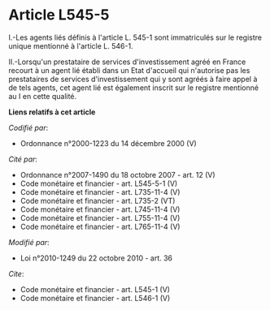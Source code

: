 # Article L545-5

I.-Les agents liés définis à l'article L. 545-1 sont immatriculés sur le registre unique mentionné à l'article L. 546-1. 

II.-Lorsqu'un prestataire de services d'investissement agréé en France recourt à un agent lié établi dans un Etat d'accueil
qui n'autorise pas les prestataires de services d'investissement qui y sont agréés à faire appel à de tels agents, cet agent
lié est également inscrit sur le registre mentionné au I en cette qualité.

**Liens relatifs à cet article**

_Codifié par_:

  - Ordonnance n°2000-1223 du 14 décembre 2000 (V)

_Cité par_:

  - Ordonnance n°2007-1490 du 18 octobre 2007 - art. 12 (V)
  - Code monétaire et financier - art. L545-5-1 (V)
  - Code monétaire et financier - art. L735-11-4 (V)
  - Code monétaire et financier - art. L735-2 (VT)
  - Code monétaire et financier - art. L745-11-4 (V)
  - Code monétaire et financier - art. L755-11-4 (V)
  - Code monétaire et financier - art. L765-11-4 (V)

_Modifié par_:

  - Loi n°2010-1249 du 22 octobre 2010 - art. 36

_Cite_:

  - Code monétaire et financier - art. L545-1 (V)
  - Code monétaire et financier - art. L546-1 (V)
